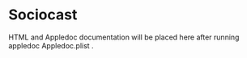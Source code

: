 Sociocast
=========
HTML and Appledoc documentation will be placed here after running appledoc Appledoc.plist .

